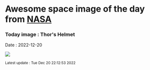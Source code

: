 
# Awesome space image of the day from [NASA](https://api.nasa.gov/)

### Today image : Thor's Helmet
Date : 2022-12-20

![](https://apod.nasa.gov/apod/image/2212/Thor_Rochford_960.jpg)

<small>Latest update : Tue Dec 20 22:12:53 2022</small>
        